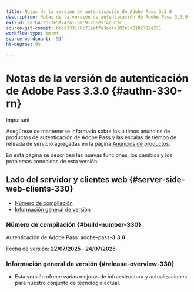 ```yaml
---
title: Notas de la versión de autenticación de Adobe Pass 3.3.0
description: Notas de la versión de autenticación de Adobe Pass 3.3.0
exl-id: 8a7b4c9d-3e5f-42a1-b8c9-7d6e5f4a3b2c
source-git-commit: bbbd3331c8c71aaf7e3ac4a102a5d8182722a271
workflow-type: tm+mt
source-wordcount: '91'
ht-degree: 0%

---
```


# Notas de la versión de autenticación de Adobe Pass 3.3.0 {#authn-330-rn}

>[!IMPORTANT]
>
> Asegúrese de mantenerse informado sobre los últimos anuncios de productos de autenticación de Adobe Pass y las escalas de tiempo de retirada de servicio agregadas en la página [Anuncios de productos](/help/authentication/product-announcements.md).

En esta página se describen las nuevas funciones, los cambios y los problemas conocidos de esta versión:

## Lado del servidor y clientes web {#server-side-web-clients-330}

* [Número de compilación](#build-number-330)
* [Información general de versión](#release-overview-330)

### Número de compilación {#build-number-330}

Autenticación de Adobe Pass: adobe-pass-**3.3.0**

Fecha de versión: **22/07/2025 - 24/07/2025**

### Información general de versión {#release-overview-330}

* Esta versión ofrece varias mejoras de infraestructura y actualizaciones para nuestro conjunto de tecnología actual.
